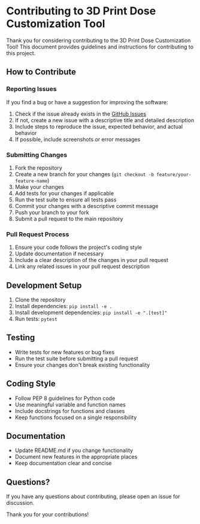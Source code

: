 # Contributing to 3D Print Dose Customization Tool

Thank you for considering contributing to the 3D Print Dose Customization Tool! This document provides guidelines and instructions for contributing to this project.

## How to Contribute

### Reporting Issues

If you find a bug or have a suggestion for improving the software:

1. Check if the issue already exists in the [GitHub Issues](https://github.com/[your-username]/Multiplexed_device_dose_customization/issues)
2. If not, create a new issue with a descriptive title and detailed description
3. Include steps to reproduce the issue, expected behavior, and actual behavior
4. If possible, include screenshots or error messages

### Submitting Changes

1. Fork the repository
2. Create a new branch for your changes (`git checkout -b feature/your-feature-name`)
3. Make your changes
4. Add tests for your changes if applicable
5. Run the test suite to ensure all tests pass
6. Commit your changes with a descriptive commit message
7. Push your branch to your fork
8. Submit a pull request to the main repository

### Pull Request Process

1. Ensure your code follows the project's coding style
2. Update documentation if necessary
3. Include a clear description of the changes in your pull request
4. Link any related issues in your pull request description

## Development Setup

1. Clone the repository
2. Install dependencies: `pip install -e .`
3. Install development dependencies: `pip install -e ".[test]"`
4. Run tests: `pytest`

## Testing

- Write tests for new features or bug fixes
- Run the test suite before submitting a pull request
- Ensure your changes don't break existing functionality

## Coding Style

- Follow PEP 8 guidelines for Python code
- Use meaningful variable and function names
- Include docstrings for functions and classes
- Keep functions focused on a single responsibility

## Documentation

- Update README.md if you change functionality
- Document new features in the appropriate places
- Keep documentation clear and concise

## Questions?

If you have any questions about contributing, please open an issue for discussion.

Thank you for your contributions!

